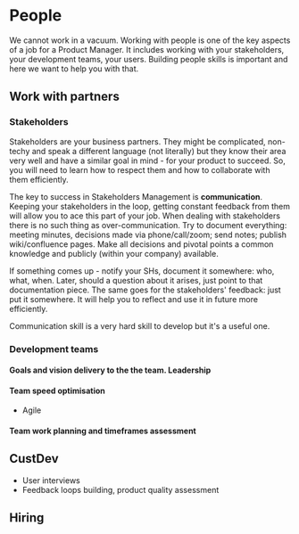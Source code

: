 # People

We cannot work in a vacuum. Working with people is one of the key aspects of a job for a Product Manager. It includes working with your stakeholders, your development teams, your users. Building people skills is important and here we want to help you with that.

## Work with partners

### Stakeholders

Stakeholders are your business partners. They might be complicated, non-techy and speak a different language (not literally) but they know their area very well and have a similar goal in mind - for your product to succeed. So, you will need to learn how to respect them and how to collaborate with them efficiently.

The key to success in Stakeholders Management is **communication**. Keeping your stakeholders in the loop, getting constant feedback from them will allow you to ace this part of your job. When dealing with stakeholders there is no such thing as over-communication. Try to document everything: meeting minutes, decisions made via phone/call/zoom; send notes; publish wiki/confluence pages. Make all decisions and pivotal points a common knowledge and publicly (within your company) available.

If something comes up - notify your SHs, document it somewhere: who, what, when. Later, should a question about it arises, just point to that documentation piece. The same goes for the stakeholders' feedback: just put it somewhere. It will help you to reflect and use it in future more efficiently.

Communication skill is a very hard skill to develop but it's a useful one.

### Development teams

#### Goals and vision delivery to the the team. Leadership

#### Team speed optimisation

- Agile

#### Team work planning and timeframes assessment

## CustDev

- User interviews
- Feedback loops building, product quality assessment

## Hiring
